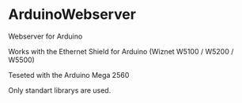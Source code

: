 # ArduinoWebserver
Webserver for Arduino

Works with the Ethernet Shield for Arduino (Wiznet W5100 / W5200 / W5500)

Teseted with the Arduino Mega 2560

Only standart librarys are used.

